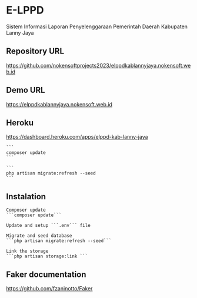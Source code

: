 # E-LPPD
Sistem Informasi Laporan Penyelenggaraan Pemerintah Daerah Kabupaten Lanny Jaya

## Repository URL
https://github.com/nokensoftprojects2023/elppdkablannyjaya.nokensoft.web.id

## Demo URL
https://elppdkablannyjaya.nokensoft.web.id

## Heroku
https://dashboard.heroku.com/apps/elppd-kab-lanny-jaya

    ```
    composer update
    ```

    ```
    php artisan migrate:refresh --seed
    ```

## Instalation

    Composer update
    ```composer update```

    Update and setup ```.env``` file

    Migrate and seed database
    ```php artisan migrate:refresh --seed```

    Link the storage
    ```php artisan storage:link ```

## Faker documentation

https://github.com/fzaninotto/Faker